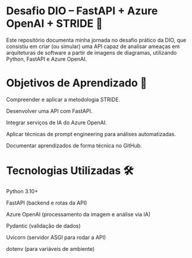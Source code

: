 # Desafio DIO – FastAPI + Azure OpenAI + STRIDE 🚀 

Este repositório documenta minha jornada no desafio prático da DIO, que consistiu em criar (ou simular) uma API capaz de analisar ameaças em arquiteturas de software a partir de imagens de diagramas, utilizando Python, FastAPI e Azure OpenAI.

# Objetivos de Aprendizado 🎯

Compreender e aplicar a metodologia STRIDE.

Desenvolver uma API com FastAPI.

Integrar serviços de IA do Azure OpenAI.

Aplicar técnicas de prompt engineering para análises automatizadas.

Documentar aprendizados de forma técnica no GitHub.

# Tecnologias Utilizadas 🛠️

Python 3.10+

FastAPI (backend e rotas da API)

Azure OpenAI (processamento da imagem e análise via IA)

Pydantic (validação de dados)

Uvicorn (servidor ASGI para rodar a API)

dotenv (para variáveis de ambiente)
